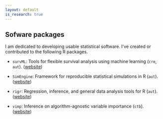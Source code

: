 ```yaml
---
layout: default
is_research: true
--- 
```


## Sofware packages

I am dedicated to developing usable statistical software. I've created or contributed to the following R packages. 

* `survML`: Tools for flexible survival analysis using machine learning (`cre`, `aut`). ([website](https://cwolock.github.io/survML/))

* `SimEngine`: Framework for reproducible statistical simulations in R (`aut`). ([website](https://avi-kenny.github.io/SimEngine/))

* `rigr`: Regression, inference, and general data analysis tools for R (`aut`). ([website](https://statdivlab.github.io/rigr/))

* `vimp`: Inference on algorithm-agnostic variable importance (`ctb`). ([website](https://bdwilliamson.github.io/vimp/))
